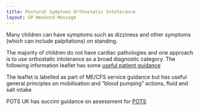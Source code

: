 ```yaml
---
title: Postural Symptoms Orthostatic Intolerance
layout: GP Weekend Message
---
```


Many children can have symptoms such as dizziness and other symptoms (which can include palpitations) on standing.  

The majority of children do not have cardiac pathologies and one approach is to use orthostatic intolerance as a broad diagnostic category.  The following information leaflet has some [useful patient guidance](https://www.ruh.nhs.uk/patients/services/clinical_depts/paediatric_cfs_me/documents/PCFS015_Orthostatic_Intolerance_Explained.pdf)

The leaflet is labelled as part of ME/CFS service guidance but has useful general principles on mobilisation and “blood pumping” actions, fluid and salt intake

POTS UK has succint guidance on assessment for [POTS](https://www.potsuk.org/pots-for-medics/gp-guide/)
